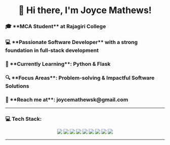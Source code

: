 <h1 align="center">👋 Hi there, I'm Joyce Mathews!</h1>

<h3>🎓 **MCA Student** at Rajagiri College</h3>
<h3>💻 **Passionate Software Developer** with a strong foundation in full-stack development</h3>
<h3>🌱 **Currently Learning**: Python & Flask</h3>
<h3>🔍 **Focus Areas**: Problem-solving & Impactful Software Solutions</h3>
<h3>📧 **Reach me at**: joycemathewsk@gmail.com</h3>

---

### 💻 **Tech Stack:**

<p align="center">
  <img src="https://img.shields.io/badge/C-8B0000?style=for-the-badge&logo=c&logoColor=white" />
  <img src="https://img.shields.io/badge/Python-003366?style=for-the-badge&logo=python" />
  <img src="https://img.shields.io/badge/Django-004B36?style=for-the-badge&logo=django" />
  <img src="https://img.shields.io/badge/MySQL-9E2A2F?style=for-the-badge&logo=mysql&logoColor=white" />
  <img src="https://img.shields.io/badge/SQLite-006666?style=for-the-badge&logo=sqlite&logoColor=white" />
  <img src="https://img.shields.io/badge/PostgreSQL-2C3E50?style=for-the-badge&logo=postgresql&logoColor=white" />
  <img src="https://img.shields.io/badge/GitHub-101010?style=for-the-badge&logo=github&logoColor=white" />
  <img src="https://img.shields.io/badge/Android_Studio-007A32?style=for-the-badge&logo=androidstudio&logoColor=white" />
  <img src="https://img.shields.io/badge/Flask-1F75FE?style=for-the-badge&logo=flask&logoColor=white" />
</p>

---

